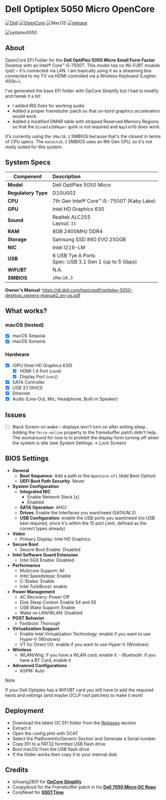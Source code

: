 # Dell Optiplex 5050 Micro OpenCore
[![Dell](https://img.shields.io/badge/Dell-Optiplex_5050_Micro-informational.svg)](https://dl.dell.com/topicspdf/optiplex-5050-desktop_owners-manual2_en-us.pdf) [![OpenCore](https://img.shields.io/badge/OpenCore-1.0.5-cyan.svg)](https://github.com/acidanthera/OpenCorePkg/releases/latest) ![MacOS](https://img.shields.io/badge/macOS-14.7.5–15.5-purple.svg) [![release](https://img.shields.io/badge/Download-latest-success.svg)](https://github.com/5T33Z0/Dell-Optiplex-5050-Micro-OpenCore/releases)

![optiplex5050](https://github.com/user-attachments/assets/b9b0908a-2a02-46fc-9964-239fdfd2c4a8)

## About

OpenCore EFI Folder for the **Dell OptiPlex 5050 Micro Small Form Factor** Desktop with an Intel® Core™ i5-7500T. This model has no Wi-Fi/BT module (yet) – it's connected via LAN. I am basically using it as a streaming box connected to my TV via HDMI controlled via a Wireless Keyboard (Logitec 400k+).

I've generated the base EFI folder with OpCore Simplify but I had to modify and tweak it a bit: 

- I added IRQ fixes for working audio 
- Added a proper framebufer patch so that on-bord graphics acceleration would work. 
- Added a modified DMAR table with stripped Reserved Memory Regions so that the `DisableIOMaper` quirk is not required and `AppleVTD` does work.

It's currently using the `iMac18,3` SMBIOS because that's the closest in terms of CPU specs. The `macmini8,3` SMBIOS uses an 8th Gen CPU, so it's not really suited for this system.

## System Specs

**Compenent**   | Description 
----------------|:--------------------------------|
**Model**       | Dell OptiPlex 5050 Micro
**Regulatory Type** | D10U002
**CPU**         | 7th Gen Intel® Core™ i5-7500T (Kaby Lake) 
**GPU**         | Intel HD Graphics 630
**Sound**       | Realtek ALC255 <br> Layout: `11`
**RAM**         | 8GB 2400MHz DDR4 
**Storage**     | Samsung SSD 860 EVO 250GB     
**NIC**         | Intel I219-LM
**USB**         | 6 USB Tye A Ports <br> Spec: USB 3.1 Gen 1 (up to 5 Gbps)
**WiFi/BT**     | N.A. 
**SMBIOS**      | `iMac18,3`       

**Owner's Manual**: https://dl.dell.com/topicspdf/optiplex-5050-desktop_owners-manual2_en-us.pdf

## What works?

### macOS (tested)

- [x] macOS Sequoia
- [x] macOS Sonoma

### Hardware

- [x] iGPU (Intel HD Graphics 630)
	- [x] HDMI 1.4 Port (`con0`)
 	- [x] Display Port (`con1`)  
- [x] SATA Controller
- [x] USB 3.1 (XHCI)
- [x] Ethernet
- [x] Audio (Line-Out, Mic, Headphone, Built-in Speaker)
  
## Issues

- [ ] Black Screen on wake – displays won't turn on after exiting sleep. Adding the `force-online` property to the framebuffer patch didn't help. The workaround for now is to prohibit the display form turning off when the system is idle (see System Settings &rarr; Lock Screen) 

## BIOS Settings

- **General**
	- **Boot Sequence**: Add a path to the `OpenCore.efi` (Add Boot Option)
	- **UEFI Boot Path Security**: Never
- **System Configuration**
	- **Integrated NIC**
		- Enable Network Stack [x]
		- Enabled
	- **SATA Operation**: AHCI
	- **Drives**: Enable the Interfaces you want/need (SATA/M.2)
	- **USB Configuration**: enable the USB ports you want/need (no USB kext required, since it's within the 15 port Limit, defined as the correct types already)
- **Video**
	- Primary Display: Intel HD Graphics
- **Secure Boot**
	- Seucre Boot Enable: Disabled
- **Intel Software Guard Extension**
	- Intel SGX Enable: Disabled
- **Performance**
	- Multicore Support: All
	- Intel Speedstepp: Enable
	- C-States: Enable
	- Intel TurbBoost: enable
- **Power Management**
	- AC Recovery: Power Off
	- Disk Sleep Control: Enable S4 and S5
	- USB Wake Support: Enable
	- Wake on LAN/WLAN: Disabled
- **POST Behavior**
	- Fastboot: Thorough	 
- **Virtualization Support**
	- Enable Intel Virtualization Technology: enable if you want to use Hyper-V (Windows)
	- VT for Direct I/O: enable if you want to use Hyper-V (Windows)
- **Wireless**:
	-  WLAN/Wiig: if you have a WLAN card, enable it. 	-  Bluetooth: if you have a BT Card, enable it
- **Advanced Configurations**
	- ASPM: Auto

> [!NOTE]
> 
> If your Dell Optiplex has a WiFI/BT card you still have to add the required kexts and settings (and maybe OCLP root patches) to make it work! 

## Deployment
- Download the latest OC EFI folder from the [Releases](https://github.com/5T33Z0/Dell-Optiplex-5050-Micro-OpenCore/releases) section
- Extract it
- Open the config.plist with OCAT
- Select the PlatformInfo/Generic Section and Generate a Serial number
- Copy EFI to a FAT32 formtted USB flash drive
- Boot macOS from the USB flash drive
- If the folder works then copy it to your internal disk

## Credits
- lzhoang2801 for [**OpCore Simplify**](https://github.com/lzhoang2801/OpCore-Simplify)
- Coopydood for the Framebuffer patch in his [**Dell 7050 Micro OC Repo**](https://github.com/Coopydood/OpenCore-OptiPlex7050-Micro/)
- CorpNewt for [**SSDTTime**](https://github.com/corpnewt/SSDTTime)
